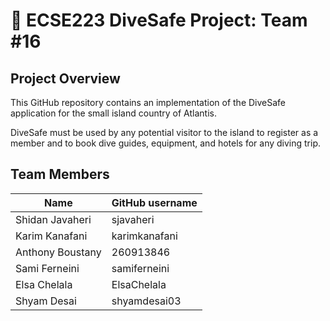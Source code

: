 # :diving_mask: ECSE223 DiveSafe Project: Team #16

## Project Overview

This GitHub repository contains an implementation of the DiveSafe application for the small island country of Atlantis. 

DiveSafe must be used by any potential
visitor to the island to register as a member and to book dive guides, equipment, and hotels for any diving trip.


## Team Members

| Name          | GitHub username |
| ------------- | --------------- |
| Shidan Javaheri | sjavaheri       |
| Karim Kanafani | karimkanafani   |
| Anthony Boustany | 260913846       |
| Sami Ferneini | samiferneini    |
| Elsa Chelala | ElsaChelala     |
| Shyam Desai | shyamdesai03             |
